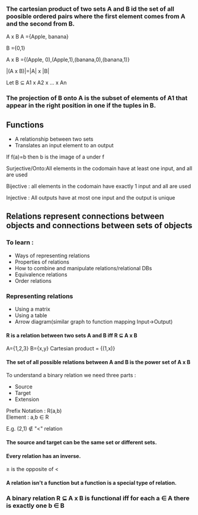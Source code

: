 ### The cartesian product of two sets A and B id the set of all poosible ordered pairs where the first element comes from A and the second from B. 

A x B 
A ={Apple, banana}

B ={0,1}

A x B ={(Apple, 0),(Apple,1),(banana,0),(banana,1)}

|(A x B)|=|A| x |B|

Let B ⊆ A1 x A2 x ... x An

### The projection of B onto A is the subset of elements of A1 that appear in the right position in one if the tuples in B.

## Functions

- A relationship between two sets
- Translates an input element to an output

If f(a)=b then b is the image of a under f

Surjective/Onto:All elements in the codomain have at least one input, and all are used 

Bijective : all elements in the codomain have exactly 1 input and all are used

Injective : All outputs have at most one input and the output is unique

## Relations represent connections between objects and connections between sets of objects
### To learn : 
- Ways of representing relations
- Properties of relations
- How to combine and manipulate relations/relational DBs
- Equivalence relations
- Order relations

### Representing relations
- Using a matrix
- Using a table
- Arrow diagram(similar graph to function mapping Input->Output)

#### R is a relation between two sets A and B iff R ⊆ A x B

A={1,2,3}
B={x,y}
Cartesian product = {(1,x)}

#### The set of all possible relations between A and B is the power set of A x B


To understand a binary relation we need three parts : 
- Source
- Target
- Extension

Prefix Notation : R(a,b)<br>
Element : a,b ∈ R

E.g. (2,1) ∉ "<" relation

#### The source and target can be the same set or different sets.

#### Every relation has an inverse.

≥ is the opposite of <

#### A relation isn't a function but a function is a special type of relation.

### A binary relation R ⊆ A x B is functional iff for each a ∈ A there is exactly one b ∈ B


